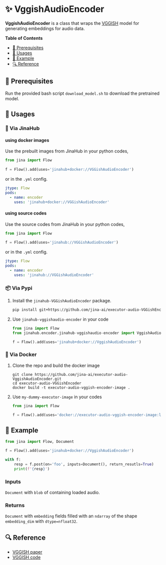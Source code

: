 # ✨ VggishAudioEncoder

**VggishAudioEncoder** is a class that wraps the [VGGISH](https://github.com/tensorflow/models/tree/master/research/audioset/vggish) model for generating embeddings for audio data. 

<!-- START doctoc generated TOC please keep comment here to allow auto update -->
<!-- DON'T EDIT THIS SECTION, INSTEAD RE-RUN doctoc TO UPDATE -->
**Table of Contents**

- [🌱 Prerequisites](#-prerequisites)
- [🚀 Usages](#-usages)
- [🎉️ Example](#%EF%B8%8F-example)
- [🔍️ Reference](#%EF%B8%8F-reference)

<!-- END doctoc generated TOC please keep comment here to allow auto update -->

## 🌱 Prerequisites

Run the provided bash script `download_model.sh` to download the pretrained model.

## 🚀 Usages

### 🚚 Via JinaHub

#### using docker images
Use the prebuilt images from JinaHub in your python codes, 

```python
from jina import Flow
	
f = Flow().add(uses='jinahub+docker://VGGishAudioEncoder')
```

or in the `.yml` config.
```yaml
jtype: Flow
pods:
  - name: encoder
    uses: 'jinahub+docker://VGGishAudioEncoder'
```

#### using source codes
Use the source codes from JinaHub in your python codes,

```python
from jina import Flow
	
f = Flow().add(uses='jinahub://VGGishAudioEncoder')
```

or in the `.yml` config.

```yaml
jtype: Flow
pods:
  - name: encoder
    uses: 'jinahub://VGGishAudioEncoder'
```


### 📦️ Via Pypi

1. Install the `jinahub-VGGishAudioEncoder` package.

	```bash
	pip install git+https://github.com/jina-ai/executor-audio-VGGishEncoder.git
	```

1. Use `jinahub-vggishaudio-encoder` in your code

	```python
	from jina import Flow
	from jinahub.encoder.jinahub-vggishaudio-encoder import VggishAudioEncoder
	
	f = Flow().add(uses='jinahub+docker://VggishAudioEncoder')
	```


### 🐳 Via Docker

1. Clone the repo and build the docker image

	```shell
	git clone https://github.com/jina-ai/executor-audio-VggishAudioEncoder.git
	cd executor-audio-VGGishEncoder
	docker build -t executor-audio-vggish-encoder-image .
	```

1. Use `my-dummy-executor-image` in your codes

	```python
	from jina import Flow
	
	f = Flow().add(uses='docker://executor-audio-vggish-encoder-image:latest')
	```

## 🎉️ Example 


```python
from jina import Flow, Document

f = Flow().add(uses='jinahub+docker://VggishAudioEncoder')

with f:
    resp = f.post(on='foo', inputs=Document(), return_resutls=True)
	print(f'{resp}')
```

### Inputs 

`Document` with `blob` of containing loaded audio.

### Returns

`Document` with `embedding` fields filled with an `ndarray` of the shape `embedding_dim` with `dtype=nfloat32`.


## 🔍️ Reference
- [VGGISH paper](https://research.google/pubs/pub45611/)
- [VGGISH code](https://github.com/tensorflow/models/tree/master/research/audioset/vggish)


